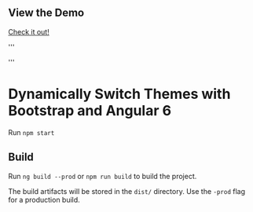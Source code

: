 ## View the Demo

[Check it out!](https://id1945.github.io/ng-multi-bootstrap-themes)

'''
<!doctype html>
<html lang="en">

<head>
  <meta charset="utf-8">
  <title>NgMultiBoostrapThemes</title>
  <base href="/">

  <meta name="viewport" content="width=device-width, initial-scale=1">
  <link rel="icon" type="image/x-icon" href="favicon.ico">

  <link href='assets/dark.css' rel='stylesheet' title="Dark" disabled/>
  <link href='assets/light.css' rel='stylesheet' title="Light" />

</head>

<body>
  <app-root></app-root>
</body>

</html>

'''

# Dynamically Switch Themes with Bootstrap and Angular 6

Run `npm start`

## Build

Run `ng build --prod` or `npm run build` to build the project. 

The build artifacts will be stored in the `dist/` directory. Use the `-prod` flag for a production build.
